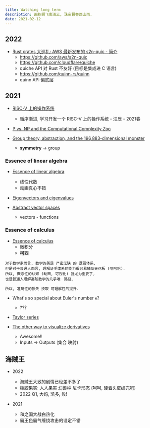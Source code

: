 ```yaml
---
title: Watching long term
description: 画栋朝飞南浦云, 珠帘暮卷西山雨.
date: 2021-02-12
---
```


## 2022

* [Rust crates 大巡礼: AWS 最新发布的 s2n-quic - 简介](https://www.bilibili.com/video/BV19m4y197Jm)
  - https://github.com/aws/s2n-quic
  - https://github.com/cloudflare/quiche
  - quiche API 对 Rust 不友好 (目标是集成进 C 语言)
  - https://github.com/quinn-rs/quinn
  - quinn API 偏底层

## 2021

* [RISC-V 上的操作系统](https://www.bilibili.com/video/BV1Q5411w7z5)
  - 循序渐进, 学习开发一个 RISC-V 上的操作系统 - 汪辰 - 2021春

* [P vs. NP and the Computational Complexity Zoo](https://www.youtube.com/watch?v=YX40hbAHx3s)

* [Group theory, abstraction, and the 196,883-dimensional monster](https://www.youtube.com/watch?v=mH0oCDa74tE)
  - **symmetry** -> group

### Essence of linear algebra

* [Essence of linear algebra](https://www.youtube.com/playlist?list=PLZHQObOWTQDPD3MizzM2xVFitgF8hE_ab)
  - 线性代数
  - 动画真心不错

* [Eigenvectors and eigenvalues](https://www.youtube.com/watch?v=PFDu9oVAE-g)

* [Abstract vector spaces](https://www.youtube.com/watch?v=TgKwz5Ikpc8)
  - vectors - functions

### Essence of calculus

* [Essence of calculus](https://www.youtube.com/playlist?list=PLZHQObOWTQDMsr9K-rj53DwVRMYO3t5Yr)
  - 微积分
  - **柯西**

```
对于数学家而言, 数学的美是 严密无缺 的 逻辑体系,
但是对于普通人而言, 理解证明体系的能力很容易触及天花板 (哈哈哈).
所以, 概念性的认知 (动画, 可视化) 就尤为重要了,
也是普通人理解高阶数学的几乎唯一路径.

所以, 准确性的损失 换取 可理解性的提升.
```

* What's so special about Euler's number `e`?
  - ???

* [Taylor series](https://www.youtube.com/watch?v=3d6DsjIBzJ4)

* [The other way to visualize derivatives](https://www.youtube.com/watch?v=CfW845LNObM)
  - Awesome!!
  - Inputs -> Outputs (集合 映射)

## 海贼王

* 2022
  - 海贼王大致的剧情已经差不多了
  - 橡胶果实: 人人果实 幻兽种 尼卡形态 (呵呵, 硬着头皮编完吧)
  - 2022 Q1, 大妈, 凯多, 败!

* 2021
  - 和之国大战白热化
  - 霸王色霸气缠绕攻击的设定不错
